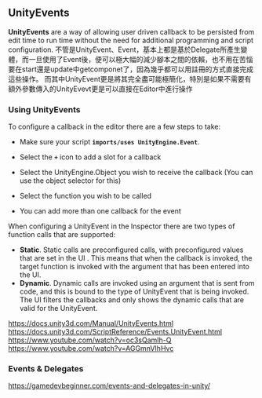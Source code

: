 ## UnityEvents
**UnityEvents** are a way of allowing user driven callback to be persisted from edit time to run time without the need for additional programming and script configuration.
不管是UnityEvent、Event，基本上都是基於Delegate所產生變體，而一旦使用了Event後，便可以極大幅的減少腳本之間的依賴，也不用在苦惱要在start還是update中getcomponet了，因為幾乎都可以用註冊的方式直接完成這些操作。
而其中UnityEvent更是將其完全盡可能極簡化，特別是如果不需要有額外參數傳入的UnityEvevt更是可以直接在Editor中進行操作

### Using UnityEvents
To configure a callback in the editor there are a few steps to take:

- Make sure your script **`imports/uses UnityEngine.Event`**.

- Select the **`+`** icon to add a slot for a callback

- Select the UnityEngine.Object you wish to receive the callback (You can use the object selector for this)

- Select the function you wish to be called

- You can add more than one callback for the event

When configuring a UnityEvent in the Inspector there are two types of function calls that are supported:

- **Static**. Static calls are preconfigured calls, with preconfigured values that are set in the UI
. This means that when the callback is invoked, the target function is invoked with the argument that has been entered into the UI.
- **Dynamic**. Dynamic calls are invoked using an argument that is sent from code, and this is bound to the type of UnityEvent that is being invoked. The UI filters the callbacks and only shows the dynamic calls that are valid for the UnityEvent.

https://docs.unity3d.com/Manual/UnityEvents.html \
https://docs.unity3d.com/ScriptReference/Events.UnityEvent.html \
https://www.youtube.com/watch?v=oc3sQamIh-Q 
https://www.youtube.com/watch?v=AGGmnVIhHvc


### Events & Delegates
https://gamedevbeginner.com/events-and-delegates-in-unity/


